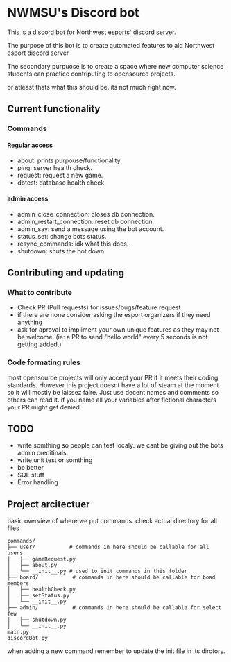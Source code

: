 # NWMSU's Discord bot
This is a discord bot for Northwest esports' discord server.

The purpose of this bot is to create automated features to aid Northwest esport discord server

The secondary purpuose is to create a space where new computer science students can practice contriputing to opensource projects. 

or atleast thats what this should be. its not much right now.

## Current functionality

### Commands

#### Regular access
 - about: prints purpouse/functionality.
 - ping: server health check.
 - request: request a new game.
 - dbtest: database health check.
#### admin access
 - admin_close_connection: closes db connection.
 - admin_restart_connection: reset db connection.
 - admin_say: send a message using the bot account.
 - status_set: change bots status.
 - resync_commands: idk what this does.
 - shutdown: shuts the bot down.

## Contributing and updating

### What to contribute
 - Check PR (Pull requests) for issues/bugs/feature request
 - if there are none consider asking the esport organizers if they need anything
 - ask for aproval to impliment your own unique features as they may not be welcome. (ie: a PR to send "hello world" every 5 seconds is not getting added.)

### Code formating rules
most opensource projects will only accept your PR if it meets their coding standards. However this project doesnt have a lot of steam at the moment so it will mostly be laissez faire. Just use decent names and comments so others can read it. if you name all your variables after fictional characters your PR might get denied.

## TODO
 - write somthing so people can test localy. we cant be giving out the bots admin creditinals. 
 - write unit test or somthing
 - be better
 - SQL stuff
 - Error handling

 ## Project arcitectuer
basic overview of where we put commands. check actual directory for all files
```
commands/
├── user/           # commands in here should be callable for all users
│   ├── gameRequest.py
│   ├── about.py
│   └── __init__.py # used to init commands in this folder
├── board/           # commands in here should be callable for boad members
│   ├── healthCheck.py
│   ├── setStatus.py
│   └── __init__.py 
├── admin/           # commands in here should be callable for select few
│   ├── shutdown.py
│   └── __init__.py 
main.py
discordBot.py
```

when adding a new command remember to update the init file in its dirctory.